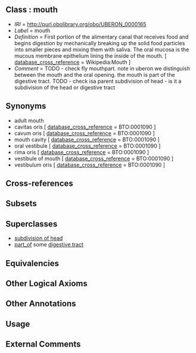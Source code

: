 
## Class : mouth

 * *IRI* = http://purl.obolibrary.org/obo/UBERON_0000165
 * *Label* = mouth
 * *Definition* = First portion of the alimentary canal that receives food and begins digestion by mechanically breaking up the solid food particles into smaller pieces and mixing them with saliva. The oral mucosa is the mucous membrane epithelium lining the inside of the mouth. [ [database_cross_reference](../../ef/oboInOwl#hasDbXref.md) = Wikipedia:Mouth ]
 * *Comment* = TODO - check fly mouthpart. note in uberon we distinguish between the mouth and the oral opening. the mouth is part of the digestive tract. TODO - check isa parent subdivision of head - is it a subdivision of the head or digestive tract

## Synonyms

 * adult mouth
 * cavitas oris [ [database_cross_reference](../../ef/oboInOwl#hasDbXref.md) = BTO:0001090 ]
 * cavum oris [ [database_cross_reference](../../ef/oboInOwl#hasDbXref.md) = BTO:0001090 ]
 * mouth cavity [ [database_cross_reference](../../ef/oboInOwl#hasDbXref.md) = BTO:0001090 ]
 * oral vestibule [ [database_cross_reference](../../ef/oboInOwl#hasDbXref.md) = BTO:0001090 ]
 * rima oris [ [database_cross_reference](../../ef/oboInOwl#hasDbXref.md) = BTO:0001090 ]
 * vestibule of mouth [ [database_cross_reference](../../ef/oboInOwl#hasDbXref.md) = BTO:0001090 ]
 * vestibulum oris [ [database_cross_reference](../../ef/oboInOwl#hasDbXref.md) = BTO:0001090 ]

## Cross-references


## Subsets


## Superclasses

 * [subdivision of head](../../UBERON/44/UBERON_0001444.md)
 * [part_of](../../BFO/50/BFO_0000050.md) some [digestive tract](../../UBERON/55/UBERON_0001555.md)

## Equivalencies


## Other Logical Axioms


## Other Annotations


## Usage


## External Comments

